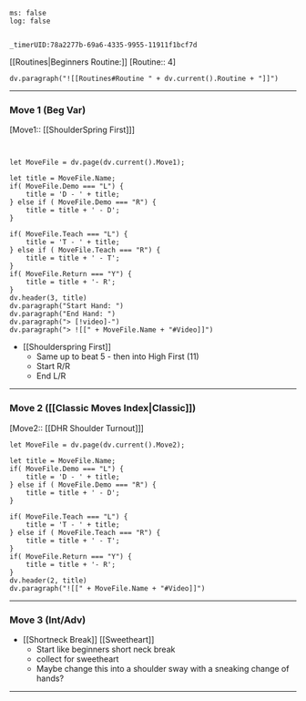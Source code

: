 
```timer
ms: false
log: false


_timerUID:78a2277b-69a6-4335-9955-11911f1bcf7d
```

[[Routines|Beginners Routine:]] [Routine:: 4]
```dataviewjs
dv.paragraph("![[Routines#Routine " + dv.current().Routine + "]]")

```



---
### Move 1 (Beg Var)
[Move1::  [[ShoulderSpring First]]]
```dataviewjs


let MoveFile = dv.page(dv.current().Move1);

let title = MoveFile.Name;
if( MoveFile.Demo === "L") {
	title = 'D - ' + title;
} else if ( MoveFile.Demo === "R") {
	title = title + ' - D';
}

if( MoveFile.Teach === "L") {
	title = 'T - ' + title;
} else if ( MoveFile.Teach === "R") {
	title = title + ' - T';
}
if( MoveFile.Return === "Y") {
	title = title + '- R';
}
dv.header(3, title)
dv.paragraph("Start Hand: ")
dv.paragraph("End Hand: ")
dv.paragraph("> [!video]-")
dv.paragraph("> ![[" + MoveFile.Name + "#Video]]")

```

- [[Shoulderspring First]]
	- Same up to beat 5 - then into High First (11)
	- Start R/R
	- End L/R


---
### Move 2 ([[Classic Moves Index|Classic]])
[Move2:: [[DHR Shoulder Turnout]]]


```dataviewjs
let MoveFile = dv.page(dv.current().Move2);

let title = MoveFile.Name;
if( MoveFile.Demo === "L") {
	title = 'D - ' + title;
} else if ( MoveFile.Demo === "R") {
	title = title + ' - D';
}

if( MoveFile.Teach === "L") {
	title = 'T - ' + title;
} else if ( MoveFile.Teach === "R") {
	title = title + ' - T';
}
if( MoveFile.Return === "Y") {
	title = title + '- R';
}
dv.header(2, title)
dv.paragraph("![[" + MoveFile.Name + "#Video]]")

```



---
### Move 3 (Int/Adv)
- [[Shortneck Break]] [[Sweetheart]]
	- Start like beginners short neck break
	- collect for sweetheart
	- Maybe change this into a shoulder sway with a sneaking change of hands?


---



